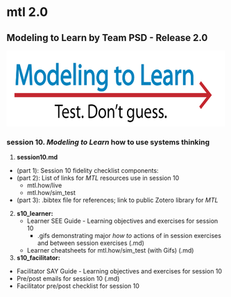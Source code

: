 # mtl 2.0

## Modeling to Learn by Team PSD - Release 2.0

<img src = "https://github.com/lzim/teampsd/blob/master/resources/logos/mtl_testdontguess_sm.png"
     height = "175" width = "650">

### session 10. *Modeling to Learn* how to use **systems thinking**

1. **session10.md**
  - (part 1): Session 10 fidelity checklist components:
  - (part 2): List of links for *MTL* resources use in session 10
    - mtl.how/live
    - mtl.how/sim_test
  - (part 3): .bibtex file for references; link to public Zotero library for *MTL*
2. **s10_learner:**
   - Learner SEE Guide - Learning objectives and exercises for session 10
     - .gifs demonstrating major *how to* actions of in session exercises and between session exercises (.md)
   - Learner cheatsheets for mtl.how/sim_test (with Gifs) (.md)
3. **s10_facilitator:**
  - Facilitator SAY Guide - Learning objectives and exercises for session 10
  - Pre/post emails for session 10 (.md)
  - Facilitator pre/post checklist for session 10
